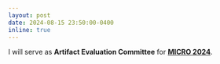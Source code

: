 ```yaml
---
layout: post
date: 2024-08-15 23:50:00-0400
inline: true
---
```


I will serve as <strong>Artifact Evaluation Committee</strong> for <strong><a href="https://microarch.org/micro57/">MICRO 2024</a></strong>.